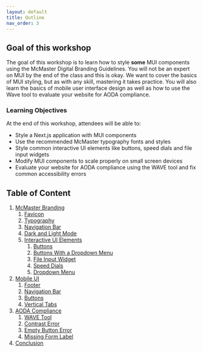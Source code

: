 ```yaml
---
layout: default
title: Outline
nav_order: 3
---
```


## Goal of this workshop

The goal of this workshop is to learn how to style **some** MUI components using the McMaster Digital Branding Guidelines. You will not be an expert on MUI by the end of the class and this is okay. We want to cover the basics of MUI styling, but as with any skill, mastering it takes practice. You will also learn the basics of mobile user interface design as well as how to use the Wave tool to evaluate your website for AODA compliance.

### Learning Objectives

At the end of this workshop, attendees will be able to:

- Style a Next.js application with MUI components
- Use the recommended McMaster typography fonts and styles
- Style common interactive UI elements like buttons, speed dials and file input widgets
- Modify MUI components to scale properly on small screen devices
- Evaluate your website for AODA compliance using the WAVE tool and fix common accessibility errors

## Table of Content

1. [McMaster Branding](mac-branding.md)
	1. [Favicon](favicon.md)
	2. [Typography](typography.md)
	3. [Navigation Bar](navigation-bar.md)
	4.  [Dark and Light Mode](dark-light-mode.md)
	5. [Interactive UI Elements](interactive-ui-elements.md)
		1. [Buttons](interactive-ui-elements.md#buttons)
		2. [Buttons With a Dropdown Menu](interactive-ui-elements.md#buttons-with-a-dropdown-menu)
		3. [File Input Widget](interactive-ui-elements.md#file-input-widget)
		4. [Speed Dials](interactive-ui-elements.md#speed-dials)
		5. [Dropdown Menu](interactive-ui-elements.md#dropdown-menu)
3. [Mobile UI](mobile-ui.md)
	1. [Footer](footer.md)
	2. [Navigation Bar](mobile-navbar.md)
	3. [Buttons](buttons.md)
	4. [Vertical Tabs](tabs.md) 
4. [AODA Compliance](aoda.md)
	1. [WAVE Tool](wave.md)
	2. [Contrast Error](contrast-error.md)
	3. [Empty Button Error](empty-button.md)
	4. [Missing Form Label](form-label.md)
5. [Conclusion](conclusion.md)
